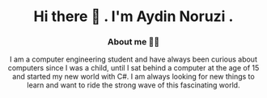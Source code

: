 <div align="center">
  <h1 align="center">
  Hi there 👋 . I'm Aydin Noruzi .
</h1> 
<h3>
  About me 🙎‍♂️
</h3>

I am a computer engineering student and have always been curious about computers since I was a child, until I sat behind a computer at the age of 15 and started my new world with C#. I am always looking for new things to learn and want to ride the strong wave of this fascinating world. 

</div>
